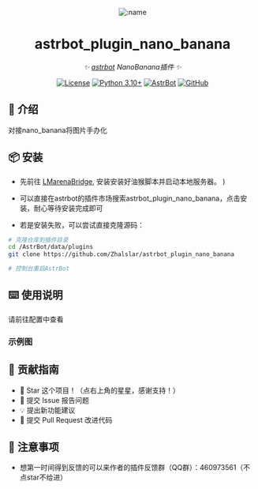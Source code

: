 
<div align="center">

![:name](https://count.getloli.com/@astrbot_plugin_nano_banana?name=astrbot_plugin_nano_banana&theme=minecraft&padding=6&offset=0&align=top&scale=1&pixelated=1&darkmode=auto)

# astrbot_plugin_nano_banana

_✨ [astrbot](https://github.com/AstrBotDevs/AstrBot) NanoBanana插件 ✨_  

[![License](https://img.shields.io/badge/License-MIT-green.svg)](https://opensource.org/licenses/MIT)
[![Python 3.10+](https://img.shields.io/badge/Python-3.10%2B-blue.svg)](https://www.python.org/)
[![AstrBot](https://img.shields.io/badge/AstrBot-3.4%2B-orange.svg)](https://github.com/Soulter/AstrBot)
[![GitHub](https://img.shields.io/badge/作者-Zhalslar-blue)](https://github.com/Zhalslar)

</div>

## 🤝 介绍

对接nano_banana将图片手办化

## 📦 安装

- 先前往 [LMarenaBridge](https://github.com/Lianues/LMarenaBridge), 安装安装好油猴脚本并启动本地服务器。
) 

- 可以直接在astrbot的插件市场搜索astrbot_plugin_nano_banana，点击安装，耐心等待安装完成即可
- 若是安装失败，可以尝试直接克隆源码：

```bash
# 克隆仓库到插件目录
cd /AstrBot/data/plugins
git clone https://github.com/Zhalslar/astrbot_plugin_nano_banana

# 控制台重启AstrBot
```

## ⌨️ 使用说明

请前往配置中查看

### 示例图

## 👥 贡献指南

- 🌟 Star 这个项目！（点右上角的星星，感谢支持！）
- 🐛 提交 Issue 报告问题
- 💡 提出新功能建议
- 🔧 提交 Pull Request 改进代码

## 📌 注意事项

- 想第一时间得到反馈的可以来作者的插件反馈群（QQ群）：460973561（不点star不给进）
